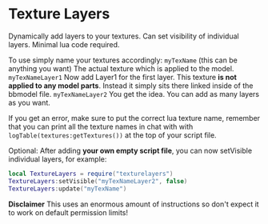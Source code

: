 # Texture Layers

Dynamically add layers to your textures. Can set visibility of individual layers. Minimal lua code required.

To use simply name your textures accordingly:
`myTexName` (this can be anything you want) The actual texture which is applied to the model.
`myTexNameLayer1` Now add Layer1 for the first layer. This texture **is not applied to any model parts**. Instead it simply sits there linked inside of the bbmodel file.
`myTexNameLayer2` You get the idea. You can add as many layers as you want.

If you get an error, make sure to put the correct lua texture name, remember that you can print all the texture names in chat with with `logTable(textures:getTextures())` at the top of your script file.

Optional: After adding **your own empty script file**, you can now setVisible individual layers, for example:
```lua
local TextureLayers = require("texturelayers")
TextureLayers:setVisible("myTexNameLayer2", false)
TextureLayers:update("myTexName")
```
**Disclaimer**
This uses an enormous amount of instructions so don't expect it to work on default permission limits!